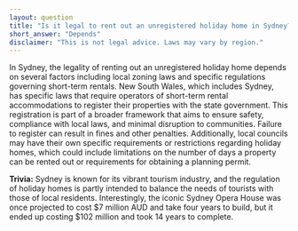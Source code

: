 ```yaml
---
layout: question
title: "Is it legal to rent out an unregistered holiday home in Sydney?"
short_answer: "Depends"
disclaimer: "This is not legal advice. Laws may vary by region."
---
```


In Sydney, the legality of renting out an unregistered holiday home depends on several factors including local zoning laws and specific regulations governing short-term rentals. New South Wales, which includes Sydney, has specific laws that require operators of short-term rental accommodations to register their properties with the state government. This registration is part of a broader framework that aims to ensure safety, compliance with local laws, and minimal disruption to communities. Failure to register can result in fines and other penalties. Additionally, local councils may have their own specific requirements or restrictions regarding holiday homes, which could include limitations on the number of days a property can be rented out or requirements for obtaining a planning permit.

**Trivia:** Sydney is known for its vibrant tourism industry, and the regulation of holiday homes is partly intended to balance the needs of tourists with those of local residents. Interestingly, the iconic Sydney Opera House was once projected to cost $7 million AUD and take four years to build, but it ended up costing $102 million and took 14 years to complete.
